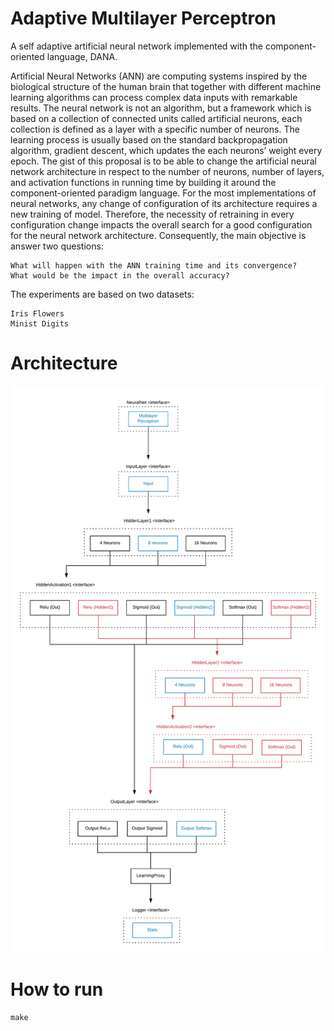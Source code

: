 # Adaptive Multilayer Perceptron

A self adaptive artificial neural network implemented with the component-oriented language, DANA.

Artificial Neural Networks (ANN) are computing systems inspired by the biological structure of the human brain that together with different machine learning algorithms can process complex data inputs with remarkable results. The neural network is not an algorithm, but a framework which is based on a collection of connected units called artificial neurons, each collection is defined as a layer with a specific number of neurons. The learning process is usually based on the standard backpropagation algorithm, gradient descent, which updates the each neurons’ weight every epoch. The gist of this proposal is to be able to change the artificial neural network architecture in respect to the number of neurons, number of layers, and activation functions in running time by building it around the component-oriented paradigm language. For the most implementations of neural networks, any change of configuration of its architecture requires a new training of model. Therefore, the necessity of retraining in every configuration change impacts the overall search for a good configuration for the neural network architecture.
Consequently, the main objective is answer two questions:

	What will happen with the ANN training time and its convergence?
	What would be the impact in the overall accuracy?

The experiments are based on two datasets:

	Iris Flowers
	Minist Digits

# Architecture

![EMLP Architecture](./simple_adaptive_mlp.png)

# How to run

```
make
```
